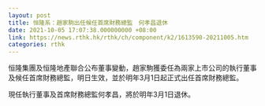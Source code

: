 ```yaml
---
layout: post
title: 恒隆系：趙家駒出任候任首席財務總監　何孝昌退休
date: 2021-10-05 17:07:38.000000000 +08:00
link: https://news.rthk.hk/rthk/ch/component/k2/1613590-20211005.htm
categories: rthk
---
```


恒隆集團及恒隆地產聯合公布董事變動，趙家駒獲委任為兩家上市公司的執行董事及候任首席財務總監，明日生效，並於明年3月1日起正式出任首席財務總監。

現任執行董事及首席財務總監何孝昌，將於明年3月1日退休。
